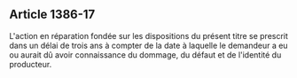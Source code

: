 Article 1386-17
----
L'action en réparation fondée sur les dispositions du présent titre se prescrit
dans un délai de trois ans à compter de la date à laquelle le demandeur a eu ou
aurait dû avoir connaissance du dommage, du défaut et de l'identité du
producteur.
